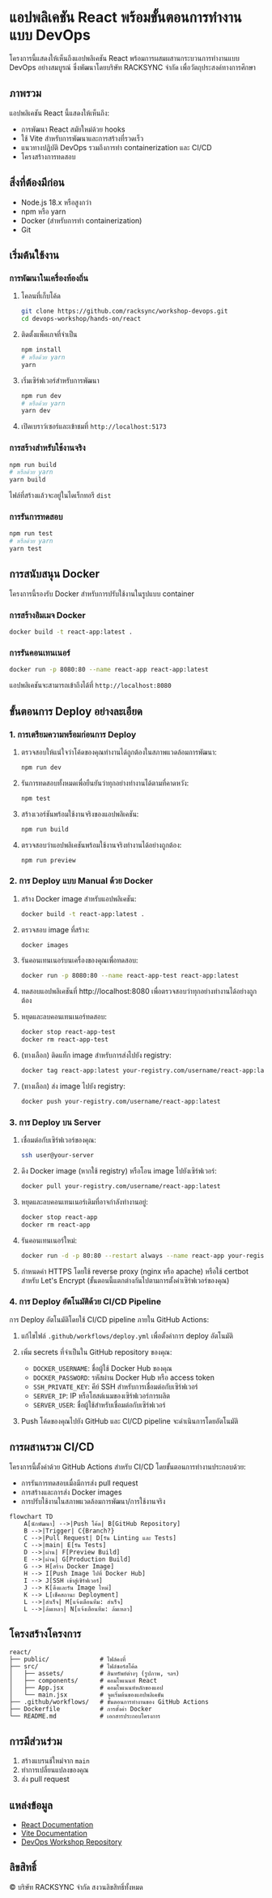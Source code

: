 # แอปพลิเคชัน React พร้อมขั้นตอนการทำงานแบบ DevOps

โครงการนี้แสดงให้เห็นถึงแอปพลิเคชัน React พร้อมการผสมผสานกระบวนการทำงานแบบ DevOps อย่างสมบูรณ์ ซึ่งพัฒนาโดยบริษัท RACKSYNC จำกัด เพื่อวัตถุประสงค์ทางการศึกษา

## ภาพรวม

แอปพลิเคชัน React นี้แสดงให้เห็นถึง:
- การพัฒนา React สมัยใหม่ด้วย hooks
- ใช้ Vite สำหรับการพัฒนาและการสร้างที่รวดเร็ว
- แนวทางปฏิบัติ DevOps รวมถึงการทำ containerization และ CI/CD
- โครงสร้างการทดสอบ

## สิ่งที่ต้องมีก่อน

- Node.js 18.x หรือสูงกว่า
- npm หรือ yarn
- Docker (สำหรับการทำ containerization)
- Git

## เริ่มต้นใช้งาน

### การพัฒนาในเครื่องท้องถิ่น

1. โคลนที่เก็บโค้ด
   ```bash
   git clone https://github.com/racksync/workshop-devops.git
   cd devops-workshop/hands-on/react
   ```

2. ติดตั้งแพ็คเกจที่จำเป็น
   ```bash
   npm install
   # หรือด้วย yarn
   yarn
   ```

3. เริ่มเซิร์ฟเวอร์สำหรับการพัฒนา
   ```bash
   npm run dev
   # หรือด้วย yarn
   yarn dev
   ```

4. เปิดเบราว์เซอร์และเข้าชมที่ `http://localhost:5173`

### การสร้างสำหรับใช้งานจริง

```bash
npm run build
# หรือด้วย yarn
yarn build
```

ไฟล์ที่สร้างแล้วจะอยู่ในไดเร็กทอรี `dist`

### การรันการทดสอบ

```bash
npm run test
# หรือด้วย yarn
yarn test
```

## การสนับสนุน Docker

โครงการนี้รองรับ Docker สำหรับการปรับใช้งานในรูปแบบ container

### การสร้างอิมเมจ Docker

```bash
docker build -t react-app:latest .
```

### การรันคอนเทนเนอร์

```bash
docker run -p 8080:80 --name react-app react-app:latest
```

แอปพลิเคชันจะสามารถเข้าถึงได้ที่ `http://localhost:8080`

## ขั้นตอนการ Deploy อย่างละเอียด

### 1. การเตรียมความพร้อมก่อนการ Deploy

1. ตรวจสอบให้แน่ใจว่าโค้ดของคุณทำงานได้ถูกต้องในสภาพแวดล้อมการพัฒนา:
   ```bash
   npm run dev
   ```

2. รันการทดสอบทั้งหมดเพื่อยืนยันว่าทุกอย่างทำงานได้ตามที่คาดหวัง:
   ```bash
   npm test
   ```

3. สร้างเวอร์ชันพร้อมใช้งานจริงของแอปพลิเคชัน:
   ```bash
   npm run build
   ```

4. ตรวจสอบว่าแอปพลิเคชันพร้อมใช้งานจริงทำงานได้อย่างถูกต้อง:
   ```bash
   npm run preview
   ```

### 2. การ Deploy แบบ Manual ด้วย Docker

1. สร้าง Docker image สำหรับแอปพลิเคชัน:
   ```bash
   docker build -t react-app:latest .
   ```

2. ตรวจสอบ image ที่สร้าง:
   ```bash
   docker images
   ```

3. รันคอนเทนเนอร์บนเครื่องของคุณเพื่อทดสอบ:
   ```bash
   docker run -p 8080:80 --name react-app-test react-app:latest
   ```

4. ทดสอบแอปพลิเคชันที่ http://localhost:8080 เพื่อตรวจสอบว่าทุกอย่างทำงานได้อย่างถูกต้อง

5. หยุดและลบคอนเทนเนอร์ทดสอบ:
   ```bash
   docker stop react-app-test
   docker rm react-app-test
   ```

6. (ทางเลือก) ติดแท็ก image สำหรับการส่งไปยัง registry:
   ```bash
   docker tag react-app:latest your-registry.com/username/react-app:latest
   ```

7. (ทางเลือก) ส่ง image ไปยัง registry:
   ```bash
   docker push your-registry.com/username/react-app:latest
   ```

### 3. การ Deploy บน Server

1. เชื่อมต่อกับเซิร์ฟเวอร์ของคุณ:
   ```bash
   ssh user@your-server
   ```

2. ดึง Docker image (หากใช้ registry) หรือโอน image ไปยังเซิร์ฟเวอร์:
   ```bash
   docker pull your-registry.com/username/react-app:latest
   ```

3. หยุดและลบคอนเทนเนอร์เดิมที่อาจกำลังทำงานอยู่:
   ```bash
   docker stop react-app
   docker rm react-app
   ```

4. รันคอนเทนเนอร์ใหม่:
   ```bash
   docker run -d -p 80:80 --restart always --name react-app your-registry.com/username/react-app:latest
   ```

5. กำหนดค่า HTTPS โดยใช้ reverse proxy (nginx หรือ apache) หรือใช้ certbot สำหรับ Let's Encrypt (ขั้นตอนนี้แตกต่างกันไปตามการตั้งค่าเซิร์ฟเวอร์ของคุณ)

### 4. การ Deploy อัตโนมัติด้วย CI/CD Pipeline

การ Deploy อัตโนมัติโดยใช้ CI/CD pipeline ภายใน GitHub Actions:

1. แก้ไขไฟล์ `.github/workflows/deploy.yml` เพื่อตั้งค่าการ deploy อัตโนมัติ
2. เพิ่ม secrets ที่จำเป็นใน GitHub repository ของคุณ:
   - `DOCKER_USERNAME`: ชื่อผู้ใช้ Docker Hub ของคุณ
   - `DOCKER_PASSWORD`: รหัสผ่าน Docker Hub หรือ access token
   - `SSH_PRIVATE_KEY`: คีย์ SSH สำหรับการเชื่อมต่อกับเซิร์ฟเวอร์
   - `SERVER_IP`: IP หรือโฮสต์เนมของเซิร์ฟเวอร์การผลิต
   - `SERVER_USER`: ชื่อผู้ใช้สำหรับเชื่อมต่อกับเซิร์ฟเวอร์

3. Push โค้ดของคุณไปยัง GitHub และ CI/CD pipeline จะดำเนินการโดยอัตโนมัติ

## การผสานรวม CI/CD

โครงการนี้ตั้งค่าด้วย GitHub Actions สำหรับ CI/CD โดยขั้นตอนการทำงานประกอบด้วย:

- การรันการทดสอบเมื่อมีการส่ง pull request
- การสร้างและการส่ง Docker images
- การปรับใช้งานในสภาพแวดล้อมการพัฒนา/การใช้งานจริง

```mermaid
flowchart TD
    A[นักพัฒนา] -->|Push โค้ด| B[GitHub Repository]
    B -->|Trigger| C{Branch?}
    C -->|Pull Request| D[รัน Linting และ Tests]
    C -->|main| E[รัน Tests]
    D -->|ผ่าน| F[Preview Build]
    E -->|ผ่าน| G[Production Build]
    G --> H[สร้าง Docker Image]
    H --> I[Push Image ไปที่ Docker Hub]
    I --> J[SSH เข้าสู่เซิร์ฟเวอร์]
    J --> K[ดึงและรัน Image ใหม่]
    K --> L[เช็คสถานะ Deployment]
    L -->|สำเร็จ| M[แจ้งเตือนทีม: สำเร็จ]
    L -->|ล้มเหลว| N[แจ้งเตือนทีม: ล้มเหลว]
```

## โครงสร้างโครงการ

```
react/
├── public/              # ไฟล์คงที่
├── src/                 # ไฟล์ซอร์สโค้ด
│   ├── assets/          # สินทรัพย์ต่างๆ (รูปภาพ, ฯลฯ)
│   ├── components/      # คอมโพเนนท์ React
│   ├── App.jsx          # คอมโพเนนท์หลักของแอป
│   └── main.jsx         # จุดเริ่มต้นของแอปพลิเคชัน
├── .github/workflows/   # ขั้นตอนการทำงานของ GitHub Actions
├── Dockerfile           # การตั้งค่า Docker
└── README.md            # เอกสารประกอบโครงการ
```

## การมีส่วนร่วม

1. สร้างแบรนช์ใหม่จาก `main`
2. ทำการเปลี่ยนแปลงของคุณ
3. ส่ง pull request

## แหล่งข้อมูล

- [React Documentation](https://react.dev/docs/getting-started)
- [Vite Documentation](https://vitejs.dev/guide/)
- [DevOps Workshop Repository](https://github.com/racksync/workshop-devops)

## ลิขสิทธิ์

© บริษัท RACKSYNC จำกัด สงวนลิขสิทธิ์ทั้งหมด
